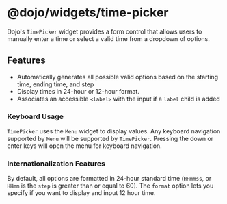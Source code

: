 # @dojo/widgets/time-picker

Dojo's `TimePicker` widget provides a form control that allows users to manually enter a time or select a valid time from a dropdown of options.

## Features

- Automatically generates all possible valid options based on the starting time, ending time, and step
- Display times in 24-hour or 12-hour format.
- Associates an accessible `<label>` with the input if a `label` child is added

### Keyboard Usage

`TimePicker` uses the `Menu` widget to display values. Any keyboard navigation supported by `Menu` will be supported by `TimePicker`. Pressing the down or enter keys will open the menu for keyboard navigation.

### Internationalization Features

By default, all options are formatted in 24-hour standard time (`HHmmss`, or `HHmm` is the `step` is greater than or equal to 60). The `format` option lets you specify if you want to display and input 12 hour time.
